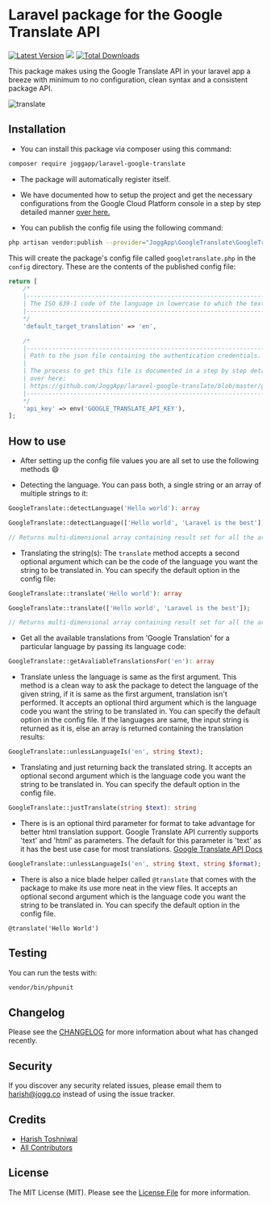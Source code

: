 # Laravel package for the Google Translate API

[![Latest Version](https://img.shields.io/github/release/JoggApp/laravel-google-translate.svg?style=flat-rounded)](https://github.com/JoggApp/laravel-google-translate/releases)
![](https://github.com/JoggApp/laravel-google-translate/workflows/Run%20Tests/badge.svg?branch=master)
[![Total Downloads](https://img.shields.io/packagist/dt/JoggApp/laravel-google-translate.svg?style=flat-rounded&colorB=brightgreen)](https://packagist.org/packages/JoggApp/laravel-google-translate)

This package makes using the Google Translate API in your laravel app a breeze with minimum to no configuration, clean syntax and a consistent package API.

![translate](https://user-images.githubusercontent.com/11228182/47329451-5ede5b00-d692-11e8-9709-bfeadd0a9d91.png)

## Installation

- You can install this package via composer using this command:

```bash
composer require joggapp/laravel-google-translate
```

- The package will automatically register itself.

- We have documented how to setup the project and get the necessary configurations from the Google Cloud Platform console in a step by step detailed manner [over here.](https://github.com/JoggApp/laravel-google-translate/blob/master/google.md)

- You can publish the config file using the following command:

```bash
php artisan vendor:publish --provider="JoggApp\GoogleTranslate\GoogleTranslateServiceProvider"
```

This will create the package's config file called `googletranslate.php` in the `config` directory. These are the contents of the published config file:

```php
return [
    /*
    |----------------------------------------------------------------------------------------------------
    | The ISO 639-1 code of the language in lowercase to which the text will be translated to by default.
    |----------------------------------------------------------------------------------------------------
    */
    'default_target_translation' => 'en',

    /*
    |-------------------------------------------------------------------------------
    | Path to the json file containing the authentication credentials.
    |
    | The process to get this file is documented in a step by step detailed manner
    | over here:
    | https://github.com/JoggApp/laravel-google-translate/blob/master/google.md
    |-------------------------------------------------------------------------------
    */
    'api_key' => env('GOOGLE_TRANSLATE_API_KEY'),
];
```

## How to use

- After setting up the config file values you are all set to use the following methods :smile:

- Detecting the language. You can pass both, a single string or an array of multiple strings to it:

```php
GoogleTranslate::detectLanguage('Hello world'): array

GoogleTranslate::detectLanguage(['Hello world', 'Laravel is the best']);

// Returns multi-dimensional array containing result set for all the array elements.
```

- Translating the string(s): The `translate` method accepts a second optional argument which can be the code of the language you want the string to be translated in. You can specify the default option in the config file:

```php
GoogleTranslate::translate('Hello world'): array

GoogleTranslate::translate(['Hello world', 'Laravel is the best']);

// Returns multi-dimensional array containing result set for all the array elements.
```

- Get all the available translations from 'Google Translation' for a particular language by passing its language code:

```php
GoogleTranslate::getAvaliableTranslationsFor('en'): array
```

- Translate unless the language is same as the first argument. This method is a clean way to ask the package to detect the language of the given string, if it is same as the first argument, translation isn't performed. It accepts an optional third argument which is the language code you want the string to be translated in. You can specify the default option in the config file. If the languages are same, the input string is returned as it is, else an array is returned containing the translation results:

```php
GoogleTranslate::unlessLanguageIs('en', string $text);
```

- Translating and just returning back the translated string. It accepts an optional second argument which is the language code you want the string to be translated in. You can specify the default option in the config file.

```php
GoogleTranslate::justTranslate(string $text): string
```

- There is is an optional third parameter for format to take advantage for better html translation support. Google Translate API currently supports 'text' and 'html' as parameters. The default for this parameter is 'text' as it has the best use case for most translations. 
[Google Translate API Docs](https://cloud.google.com/translate/docs/reference/rest/v2/translate)

```php
GoogleTranslate::unlessLanguageIs('en', string $text, string $format);
```

- There is also a nice blade helper called `@translate` that comes with the package to make its use more neat in the view files. It accepts an optional second argument which is the language code you want the string to be translated in. You can specify the default option in the config file.

```
@translate('Hello World')
```

## Testing

You can run the tests with:

```bash
vendor/bin/phpunit
```

## Changelog

Please see the [CHANGELOG](CHANGELOG.md) for more information about what has changed recently.

## Security

If you discover any security related issues, please email them to [harish@jogg.co](mailto:harish@jogg.co) instead of using the issue tracker.

## Credits

- [Harish Toshniwal](https://github.com/introwit)
- [All Contributors](../../contributors)

## License

The MIT License (MIT). Please see the [License File](LICENSE.txt) for more information.
